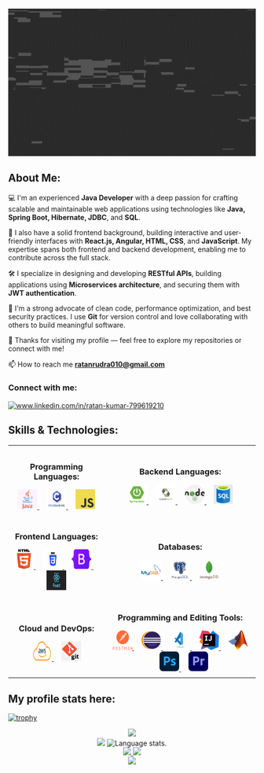 <a><img align="centre" src="assets/helloEveryone.gif" alt="logo" width=100% height="300"/></a>
<h3 align="center"></h3>


## **About Me:**
<p align="left">💻 I'm an experienced <strong>Java Developer</strong> with a deep passion for crafting scalable and maintainable web applications using technologies like <strong>Java, Spring Boot, Hibernate, JDBC</strong>, and <strong>SQL</strong>.</p>

<p align="left">🎨 I also have a solid frontend background, building interactive and user-friendly interfaces with <strong>React.js, Angular, HTML, CSS</strong>, and <strong>JavaScript</strong>. My expertise spans both frontend and backend development, enabling me to contribute across the full stack.</p>

<p align="left">🛠️ I specialize in designing and developing <strong>RESTful APIs</strong>, building applications using <strong>Microservices architecture</strong>, and securing them with <strong>JWT authentication</strong>.</p>

<p align="left">🚀 I'm a strong advocate of clean code, performance optimization, and best security practices. I use <strong>Git</strong> for version control and love collaborating with others to build meaningful software.</p>

<p align="left">🙏 Thanks for visiting my profile — feel free to explore my repositories or connect with me!</p>

 📫 How to reach me **ratanrudra010@gmail.com**
<h3 align="left">Connect with me:</h3>
<p align="left">
<a href="https://linkedin.com/in/www.linkedin.com/in/ratan-kumar-799619210" target="blank"><img align="center" src="https://raw.githubusercontent.com/rahuldkjain/github-profile-readme-generator/master/src/images/icons/Social/linked-in-alt.svg" alt="www.linkedin.com/in/ratan-kumar-799619210" height="30" width="40" /></a>
</p>

## **Skills & Technologies:**
<div align="center">
  <table>
    <tr>
      <!-- Programming Languages Column -->
      <td align="center" style="padding: 10px;">
        <h3>Programming Languages:</h3>
        <a href="https://www.java.com" target="_blank" rel="noreferrer">
          <img src="assets/java.png" alt="Java" width="40" height="40"/>
        </a>
        &nbsp;&nbsp;&nbsp;
        <a href="https://www.tutorialspoint.com/cprogramming/index.htm" target="_blank" rel="noreferrer">
          <img src="assets/clang.jpeg" alt="C Language" width="40" height="40"/>
        </a>
        &nbsp;&nbsp;&nbsp;
        <a href="https://www.javascript.com/" target="_blank" rel="noreferrer">
          <img src="assets/JavaScript-logo.png" alt="JavaScript" width="40" height="40"/>
        </a>
      </td>
      <!-- Backend Languages Column -->
      <td align="center" style="padding: 10px;">
        <h3>Backend Languages:</h3>
        <a href="https://spring.io/" target="_blank" rel="noreferrer">
          <img src="assets/springboot.jpeg" alt="Spring Boot" width="40" height="40"/>
        </a>
        &nbsp;&nbsp;&nbsp;
        <a href="https://hibernate.org/orm/" target="_blank" rel="noreferrer">
          <img src="assets/hibernates.jpg" alt="Hibernate" width="40" height="40"/>
        </a>
        &nbsp;&nbsp;&nbsp;
        <a href="https://nodejs.org" target="_blank" rel="noreferrer">
          <img src="assets/nodejs.png" alt="Node.js" width="40" height="40"/>
        </a>
        &nbsp;&nbsp;&nbsp;
        <a href="https://www.w3schools.com/sql/" target="_blank" rel="noreferrer">
          <img src="assets/sql.jpeg" alt="SQL" width="40" height="40"/>
        </a>
      </td>
    </tr>
    <!-- Frontend vs Database -->
    <tr>
      <td align="center" style="padding: 10px;">
        <h3>Frontend Languages:</h3>
        <a href="https://www.w3.org/html/" target="_blank" rel="noreferrer">
          <img src="assets/html.png" alt="HTML5" width="40" height="40"/>
        </a>
        &nbsp;&nbsp;&nbsp;
        <a href="https://www.w3schools.com/css/" target="_blank" rel="noreferrer">
          <img src="assets/css.png" alt="CSS3" width="40" height="40"/>
        </a>
        &nbsp;&nbsp;&nbsp;
        <a href="https://getbootstrap.com" target="_blank" rel="noreferrer">
          <img src="assets/Bootstrap_logo.jpg" alt="Bootstrap" width="40" height="40"/>
        </a>
        &nbsp;&nbsp;&nbsp;
        <a href="https://react.dev/learn" target="_blank" rel="noreferrer">
          <img src="assets/react.png" alt="React" width="40" height="40"/>
        </a>
      </td>
      <td align="center" style="padding: 10px;">
        <h3>Databases:</h3>
        <a href="https://www.mysql.com/" target="_blank" rel="noreferrer">
          <img src="assets/mysql.jpg" alt="MySQL" width="40" height="40"/>
        </a>
        &nbsp;&nbsp;&nbsp;
        <a href="https://www.postgresql.org" target="_blank" rel="noreferrer">
          <img src="assets/postgresSQL.png" alt="PostgreSQL" width="40" height="40"/>
        </a>
        &nbsp;&nbsp;&nbsp;
        <a href="https://www.mongodb.com/" target="_blank" rel="noreferrer">
          <img src="assets/mongodb.jpg" alt="MongoDB" width="40" height="40"/>
        </a>
      </td>
    </tr>
    <!-- Cloud vs Tools -->
    <tr>
      <td align="center" style="padding: 10px;">
        <h3>Cloud and DevOps:</h3>
        <a href="https://aws.amazon.com" target="_blank" rel="noreferrer">
          <img src="assets/Amazon-Web-Services-AWS-Logo.png" alt="AWS" width="40" height="40"/>
        </a>
        &nbsp;&nbsp;&nbsp;
        <a href="https://git-scm.com/" target="_blank" rel="noreferrer">
          <img src="assets/git.jpeg" alt="Git" width="40" height="40"/>
        </a>
      </td>
      <td align="center" style="padding: 10px;">
        <h3>Programming and Editing Tools:</h3>
        <a href="https://postman.com" target="_blank" rel="noreferrer">
          <img src="assets/postman.png" alt="Postman" width="40" height="40"/>
        </a>
        &nbsp;&nbsp;&nbsp;
        <a href="https://www.eclipse.org/ide/" target="_blank" rel="noreferrer">
          <img src="assets/eclipse.png" alt="Eclipse" width="40" height="40"/>
        </a>
        &nbsp;&nbsp;&nbsp;
        <a href="https://code.visualstudio.com/" target="_blank" rel="noreferrer">
          <img src="assets/VS.png" alt="VS Code" width="40" height="40"/>
        </a>
        &nbsp;&nbsp;&nbsp;
        <a href="https://www.jetbrains.com/idea/" target="_blank" rel="noreferrer">
          <img src="assets/IntelliJ_IDEA.png" alt="IntelliJ IDEA" width="40" height="40"/>
        </a>
        &nbsp;&nbsp;&nbsp;
        <a href="https://in.mathworks.com" target="_blank" rel="noreferrer">
          <img src="assets/Matlab_Logo.png" alt="Matlab" width="40" height="40"/>
        </a>
        &nbsp;&nbsp;&nbsp;
        <a href="https://www.photoshop.com/en" target="_blank" rel="noreferrer">
          <img src="assets/Adobe_Photoshop_CC.png" alt="Photoshop" width="40" height="40"/>
        </a>
        &nbsp;&nbsp;&nbsp;
        <a href="https://www.adobe.com/in/products/premiere.html" target="_blank" rel="noreferrer">
          <img src="assets/Adobe_Premiere_Pro_CC.png" alt="Premiere Pro" width="40" height="40"/>
        </a>
      </td>
    </tr>
  </table>
</div>



## **My profile stats here:**

[![trophy](https://github-profile-trophy.vercel.app/?username=ratan01&theme=darkhub)](https://github.com/ryo-ma/github-profile-trophy)



<div align="center">
  <a href="https://github.com/Ratan01">
    <img src="http://github-profile-summary-cards.vercel.app/api/cards/profile-details?username=Ratan01&theme=codeSTACKr" />
  </a> 
</div>
<div align="center"> 
  <img src="http://github-profile-summary-cards.vercel.app/api/cards/stats?username=Ratan01&theme=codeSTACKr" />
   <img src="https://github-readme-stats.vercel.app/api/top-langs/?username=Ratan01&langs_count=8&theme=codeSTACKr" alt="Language stats.">
</div>

<div align="center">
  <a href="https://github.com/Ratan01">
    <img src="http://github-profile-summary-cards.vercel.app/api/cards/most-commit-language?username=Ratan01&theme=codeSTACKr" />
    <img src="http://github-profile-summary-cards.vercel.app/api/cards/productive-time?username=Ratan01&theme=codeSTACKr&utcOffset=8"/>
  </a>
</div>
<div align="center">
<img src="http://estruyf-github.azurewebsites.net/api/VisitorHit?user=Ratan01&repo=Ratan01&countColorcountColor&countColor=%237B1E7B"/>
</div>


